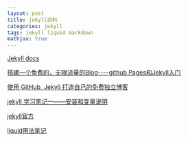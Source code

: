 ```yaml
---
layout: post
title: jekyll资料
categories: jekyll
tags: jekyll liquid markdown
mathjax: true
---
```



[Jekyll docs][jekyll]

[jekyll]:      http://jekyllrb.com


[搭建一个免费的，无限流量的Blog----github Pages和Jekyll入门][github Pages和Jekyll入门]

[github Pages和Jekyll入门]: http://www.ruanyifeng.com/blog/2012/08/blogging_with_jekyll.html



[使用 GitHub, Jekyll 打造自己的免费独立博客][使用 GitHub, Jekyll 打造自己的免费独立博客]

[使用 GitHub, Jekyll 打造自己的免费独立博客]:https://www.cnblogs.com/Eaglery/p/5126279.html



[jekyll 学习笔记一——安装和变量说明][jekyll 学习笔记一——安装和变量说明]

[jekyll 学习笔记一——安装和变量说明]:http://kousuke2010.github.io/notes/08-16-jekyll-study-1


[jekyll官方][jekyll官方]

[jekyll官方]:https://www.jekyll.com.cn/docs/home/



[liquid用法笔记][liquid用法笔记]

[liquid用法笔记]:https://blog.csdn.net/dont27/article/details/38097581
